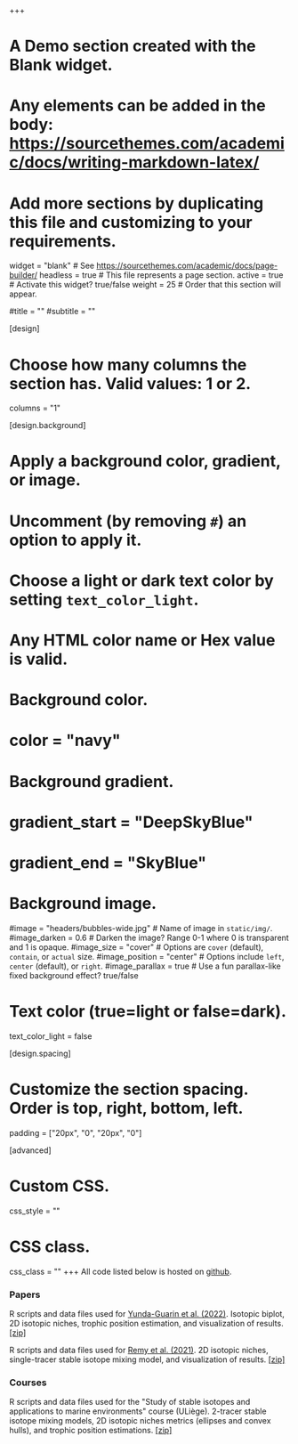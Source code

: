 +++
# A Demo section created with the Blank widget.
# Any elements can be added in the body: https://sourcethemes.com/academic/docs/writing-markdown-latex/
# Add more sections by duplicating this file and customizing to your requirements.

widget = "blank"  # See https://sourcethemes.com/academic/docs/page-builder/
headless = true  # This file represents a page section.
active = true  # Activate this widget? true/false
weight = 25  # Order that this section will appear.

#title = ""
#subtitle = ""

[design]
  # Choose how many columns the section has. Valid values: 1 or 2.
  columns = "1"

[design.background]
  # Apply a background color, gradient, or image.
  #   Uncomment (by removing `#`) an option to apply it.
  #   Choose a light or dark text color by setting `text_color_light`.
  #   Any HTML color name or Hex value is valid.

  # Background color.
  # color = "navy"
  
  # Background gradient.
  # gradient_start = "DeepSkyBlue"
  # gradient_end = "SkyBlue"
  
  # Background image.
  #image = "headers/bubbles-wide.jpg"  # Name of image in `static/img/`.
  #image_darken = 0.6  # Darken the image? Range 0-1 where 0 is transparent and 1 is opaque.
  #image_size = "cover"  #  Options are `cover` (default), `contain`, or `actual` size.
  #image_position = "center"  # Options include `left`, `center` (default), or `right`.
  #image_parallax = true  # Use a fun parallax-like fixed background effect? true/false

  # Text color (true=light or false=dark).
  text_color_light = false

[design.spacing]
  # Customize the section spacing. Order is top, right, bottom, left.
  padding = ["20px", "0", "20px", "0"]

[advanced]
 # Custom CSS. 
 css_style = ""
 
 # CSS class.
 css_class = ""
+++
All code listed below is hosted on <a href = "https://github.com/loicnmichel" target="_blank" rel="noopener">github</a>.<br>

<h3>Papers</h3>
<p>R scripts and data files used for <a href = "https://doi.org/10.3354/meps13965" target="_blank" rel="noopener">Yunda-Guarin et al. (2022)</a>. Isotopic biplot, 2D isotopic niches, trophic position estimation, and visualization of results. <a href="https://doi.org/10.5281/zenodo.3903281" target="_blank" rel="noopener">[zip]</a></p>
<p>R scripts and data files used for <a href = "https://doi.org/10.1016/j.ecss.2021.107300" target="_blank" rel="noopener">Remy et al. (2021)</a>. 2D isotopic niches, single-tracer stable isotope mixing model, and visualization of results. <a href="https://doi.org/10.5281/zenodo.5584830" target="_blank" rel="noopener">[zip]</a></p>

<h3>Courses</h3>
<p>R scripts and data files used for the "Study of stable isotopes and applications to marine environments" course (ULiège). 2-tracer stable isotope mixing models, 2D isotopic niches metrics (ellipses and convex hulls), and trophic position estimations. <a href="https://doi.org/10.5281/zenodo.3903263" target="_blank" rel="noopener">[zip]</a></p>

